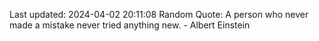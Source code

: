 Last updated: 2024-04-02 20:11:08
Random Quote: A person who never made a mistake never tried anything new. - Albert Einstein